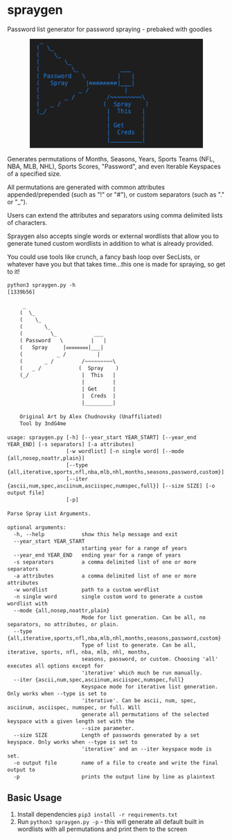 # spraygen
Password list generator for password spraying - prebaked with goodies

<p align="center">
  <img width=400px src="resources/spraygenlogo.png" />
</p>

Generates permutations of Months, Seasons, Years, Sports Teams (NFL, NBA, MLB, NHL), Sports Scores, "Password", and even Iterable Keyspaces of a specified size.

All permutations are generated with common attributes appended/prepended (such as "!" or "#"), or custom separators (such as "." or "_").

Users can extend the attributes and separators using comma delimited lists of characters.

Spraygen also accepts single words or external wordlists that allow you to generate tuned custom wordlists in addition to what is already provided.

You could use tools like crunch, a fancy bash loop over SecLists, or whatever have you but that takes time...this one is made for spraying, so get to it!


```
python3 spraygen.py -h                                                                         [1339b56] 

     _
    (  \_
    (    \_
    (       \_  
    (         \_            ___
    ( Password   \         |   |
    (   Spray     |คคคคคคคค|___|
    (           _ /          |
    (       _ /         /~~~~~~~~~\
    (   _ /            (  Spray    )
    (_/                 |  This   |
                        |         |
                        | Get     |
                        |  Creds  |
                        |_________|

    Original Art by Alex Chudnovsky (Unaffiliated)
    Tool by 3ndG4me
    
usage: spraygen.py [-h] [--year_start YEAR_START] [--year_end YEAR_END] [-s separators] [-a attributes]
                   [-w wordlist] [-n single word] [--mode {all,nosep,noattr,plain}]
                   [--type {all,iterative,sports,nfl,nba,mlb,nhl,months,seasons,password,custom}]
                   [--iter {ascii,num,spec,asciinum,asciispec,numspec,full}] [--size SIZE] [-o output file]
                   [-p]

Parse Spray List Arguments.

optional arguments:
  -h, --help            show this help message and exit
  --year_start YEAR_START
                        starting year for a range of years
  --year_end YEAR_END   ending year for a range of years
  -s separators         a comma delimited list of one or more separators
  -a attributes         a comma delimited list of one or more attributes
  -w wordlist           path to a custom wordlist
  -n single word        single custom word to generate a custom wordlist with
  --mode {all,nosep,noattr,plain}
                        Mode for list generation. Can be all, no separators, no attributes, or plain.
  --type {all,iterative,sports,nfl,nba,mlb,nhl,months,seasons,password,custom}
                        Type of list to generate. Can be all, iterative, sports, nfl, nba, mlb, nhl, months,
                        seasons, password, or custom. Choosing 'all' executes all options except for
                        'iterative' which much be run manually.
  --iter {ascii,num,spec,asciinum,asciispec,numspec,full}
                        Keyspace mode for iterative list generation. Only works when --type is set to
                        'iterative'. Can be ascii, num, spec, asciinum, asciispec, numspec, or full. Will
                        generate all permutations of the selected keyspace with a given length set with the
                        --size parameter.
  --size SIZE           Length of passwords generated by a set keyspace. Only works when --type is set to
                        'iterative' and an --iter keyspace mode is set.
  -o output file        name of a file to create and write the final output to
  -p                    prints the output line by line as plaintext
  ```

  ## Basic Usage
  1. Install dependencies `pip3 install -r requirements.txt`
  2. Run `python3 spraygen.py -p` - this will generate all default built in wordlists with all permutations and print them to the screen
